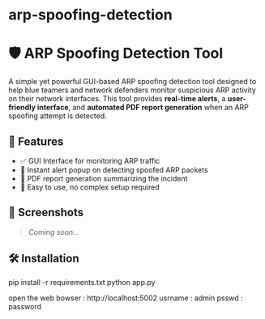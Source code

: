 # arp-spoofing-detection

# 🛡️ ARP Spoofing Detection Tool

A simple yet powerful GUI-based ARP spoofing detection tool designed to help blue teamers and network defenders monitor suspicious ARP activity on their network interfaces. This tool provides **real-time alerts**, a **user-friendly interface**, and **automated PDF report generation** when an ARP spoofing attempt is detected.

## 🚀 Features

- ✅ GUI Interface for monitoring ARP traffic  
- 🚨 Instant alert popup on detecting spoofed ARP packets  
- 📝 PDF report generation summarizing the incident  
- 🧠 Easy to use, no complex setup required

## 📸 Screenshots

> _Coming soon..._

## 🛠️ Installation

pip install -r requirements.txt
python app.py

open the web bowser : http://localhost:5002
usrname : admin
psswd : password
